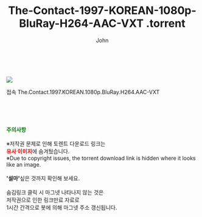 ﻿---
layout: post
title:  "                   The-Contact-1997-KOREAN-1080p-BluRay-H264-AAC-VXT                .torrent"
author: John
categories: [ 영화 ]
tags: [  ]
image: https://torrentrj58.com/uploadfile/full/bd7a3c7557c3b9d54818aae1c1575be168caeb75.jpg 
description: "                   The-Contact-1997-KOREAN-1080p-BluRay-H264-AAC-VXT                 torrent 정보 공유"
toc: true
toc_sticky: true
---

<br>
<p><img src="https://torrentrj58.com/uploadfile/full/bd7a3c7557c3b9d54818aae1c1575be168caeb75.jpg"/></p>
 접속 The.Contact.1997.KOREAN.1080p.BluRay.H264.AAC-VXT    
    
<br><br><br>
<p data-ke-size="size16"><b><span style="color: green;">주의사항</span></b><br /><br />※저작권 문제로 인해 토렌트 다운로드 링크는<br /><b><span style="color: red;">유사 이미지</span></b>에 숨겨뒀습니다.<br />※Due to copyright issues, the torrent download link is hidden where it looks like an image.<br /><br /><b>'설마'</b>싶은 것까지 확인해 보세요.<br /><br />숨김링크 클릭 시 마그넷 나타나지 않는 것은<br />저작권으로 인한 링크만료 자료로<br />1시간 간격으로 봇에 의해 마그넷 주소 갱신됩니다.</p>
